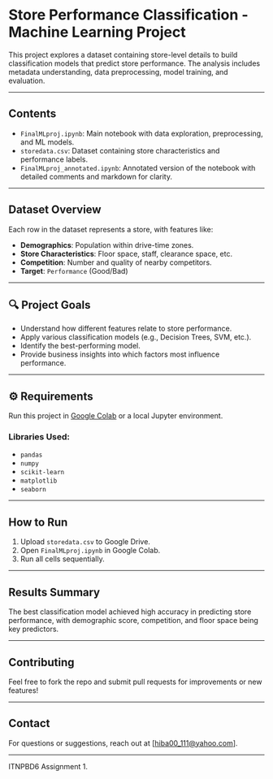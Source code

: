 #  Store Performance Classification - Machine Learning Project

This project explores a dataset containing store-level details to build classification models that predict store performance. The analysis includes metadata understanding, data preprocessing, model training, and evaluation.

---

##  Contents

- `FinalMLproj.ipynb`: Main notebook with data exploration, preprocessing, and ML models.
- `storedata.csv`: Dataset containing store characteristics and performance labels.
- `FinalMLproj_annotated.ipynb`: Annotated version of the notebook with detailed comments and markdown for clarity.

---

## Dataset Overview

Each row in the dataset represents a store, with features like:

- **Demographics**: Population within drive-time zones.
- **Store Characteristics**: Floor space, staff, clearance space, etc.
- **Competition**: Number and quality of nearby competitors.
- **Target**: `Performance` (Good/Bad)

---

## 🔍 Project Goals

- Understand how different features relate to store performance.
- Apply various classification models (e.g., Decision Trees, SVM, etc.).
- Identify the best-performing model.
- Provide business insights into which factors most influence performance.

---

## ⚙️ Requirements

Run this project in [Google Colab](https://colab.research.google.com/) or a local Jupyter environment.

### Libraries Used:

- `pandas`
- `numpy`
- `scikit-learn`
- `matplotlib`
- `seaborn`

---

##  How to Run

1. Upload `storedata.csv` to  Google Drive.
2. Open `FinalMLproj.ipynb` in Google Colab.
3. Run all cells sequentially.

---

## Results Summary

The best classification model achieved high accuracy in predicting store performance, with demographic score, competition, and floor space being key predictors.

---

##  Contributing

Feel free to fork the repo and submit pull requests for improvements or new features!

---

## Contact

For questions or suggestions, reach out at [hiba00_111@yahoo.com].

---
 ITNPBD6 Assignment 1.
